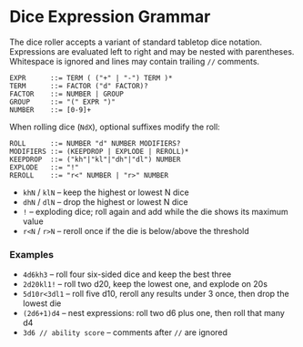 # Dice Expression Grammar

The dice roller accepts a variant of standard tabletop dice notation. Expressions are evaluated left to right and may be nested with parentheses. Whitespace is ignored and lines may contain trailing `//` comments.

```
EXPR      ::= TERM ( ("+" | "-") TERM )*
TERM      ::= FACTOR ("d" FACTOR)?
FACTOR    ::= NUMBER | GROUP
GROUP     ::= "(" EXPR ")"
NUMBER    ::= [0-9]+
```

When rolling dice (`NdX`), optional suffixes modify the roll:

```
ROLL      ::= NUMBER "d" NUMBER MODIFIERS?
MODIFIERS ::= (KEEPDROP | EXPLODE | REROLL)*
KEEPDROP  ::= ("kh"|"kl"|"dh"|"dl") NUMBER
EXPLODE   ::= "!"
REROLL    ::= "r<" NUMBER | "r>" NUMBER
```

- `khN` / `klN` – keep the highest or lowest N dice
- `dhN` / `dlN` – drop the highest or lowest N dice
- `!` – exploding dice; roll again and add while the die shows its maximum value
- `r<N` / `r>N` – reroll once if the die is below/above the threshold

### Examples

- `4d6kh3` – roll four six-sided dice and keep the best three
- `2d20kl1!` – roll two d20, keep the lowest one, and explode on 20s
- `5d10r<3dl1` – roll five d10, reroll any results under 3 once, then drop the lowest die
- `(2d6+1)d4` – nest expressions: roll two d6 plus one, then roll that many d4
- `3d6 // ability score` – comments after `//` are ignored
